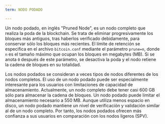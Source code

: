 ```yaml
---
term: NODO PODADO

---
```

Un nodo podado, en inglés "Pruned Node", es un nodo completo que realiza la poda de la blockchain. Se trata de eliminar progresivamente los bloques más antiguos, tras haberlos verificado debidamente, para conservar sólo los bloques más recientes. El límite de retención se especifica en el archivo `bitcoin.conf` mediante el parámetro `prune=n`, donde `n` es el tamaño máximo que ocupan los bloques en megabytes (MB). Si se anota `0` después de este parámetro, se desactiva la poda y el nodo retiene la cadena de bloques en su totalidad.

Los nodos podados se consideran a veces tipos de nodos diferentes de los nodos completos. El uso de un nodo podado puede ser especialmente interesante para los usuarios con limitaciones de capacidad de almacenamiento. Actualmente, un nodo completo debe tener casi 600 GB sólo para almacenar la cadena de bloques. Un nodo podado puede limitar el almacenamiento necesario a 550 MB. Aunque utiliza menos espacio en disco, un nodo podado mantiene un nivel de verificación y validación similar al de un nodo completo. Por tanto, los nodos podados ofrecen más confianza a sus usuarios en comparación con los nodos ligeros (SPV).
